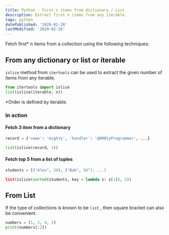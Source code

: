 ```yaml
---
title: Python - First n items from dictionary / List
description: Extract first n items from any iterable.
tags: python
datePublished: '2020-02-28'
lastModified: '2020-02-28'
---
```


Fetch first\* n items from a collection using the following techniques:

## From any dictionary or list or iterable

`islice` method from `itertools` can be used to extract the given number of items from any iterable.

```python
from itertools import islice
list(islice(iterable, n))
```

\*Order is defined by iterable.

### In action

#### Fetch 3 item from a dictionary

```python
record = {'name': 'mighty', 'handler': '@DM8tyProgrammer', ...}

list(islice(record, 3))
```

#### Fetch top 5 from a list of tuples

```python
students = [("Alex", 30), ("Bob", 50"), ...]

list(islice(sorted(students, key = lambda s: s[1]), 5))
```

## From List

If the type of collections is known to be `list` , then square bracket can also be convenient.

```python
numbers = [1, 2, 4, 5]
print(numbers[:2])
```
